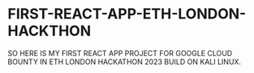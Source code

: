 # FIRST-REACT-APP-ETH-LONDON-HACKTHON
SO HERE IS MY FIRST REACT APP PROJECT FOR GOOGLE CLOUD BOUNTY IN ETH LONDON HACKATHON 2023 BUILD ON KALI LINUX.
